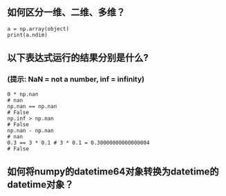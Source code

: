 ## 如何区分一维、二维、多维？
```{python}
a = np.array(object) 
print(a.ndim)
```

## 以下表达式运行的结果分别是什么?
### (提示: NaN = not a number, inf = infinity)

```{python}
0 * np.nan
# nan
np.nan == np.nan
# False
np.inf > np.nan
# False
np.nan - np.nan
# nan
0.3 == 3 * 0.1 # 3 * 0.1 = 0.30000000000000004
# False
```

## 如何将numpy的datetime64对象转换为datetime的datetime对象？
```{python}

```

